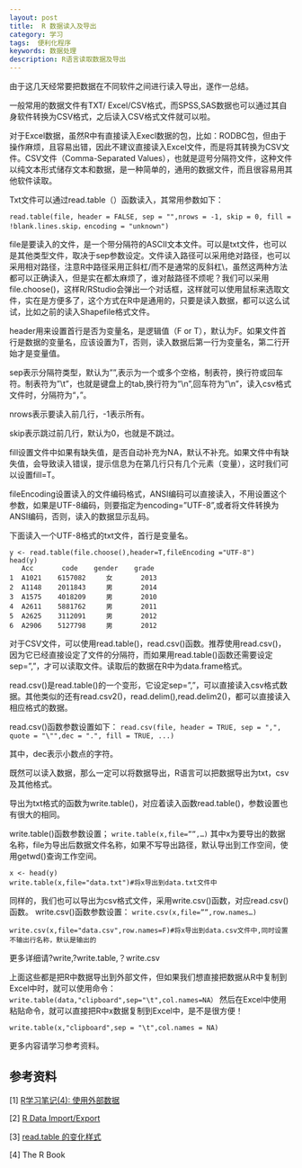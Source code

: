```yaml
---
layout: post
title:  R 数据读入及导出
category: 学习
tags:  便利化程序        
keywords: 数据处理
description: R语言读取数据及导出
---
```


由于这几天经常要把数据在不同软件之间进行读入导出，遂作一总结。

一般常用的数据文件有TXT/ Excel/CSV格式，而SPSS,SAS数据也可以通过其自身软件转换为CSV格式，之后读入CSV格式文件就可以啦。
   
对于Excel数据，虽然R中有直接读入Execl数据的包，比如：RODBC包，但由于操作麻烦，且容易出错，因此不建议直接读入Excel文件，而是将其转换为CSV文件。CSV文件（Comma-Separated Values），也就是逗号分隔符文件，这种文件以纯文本形式储存文本和数据，是一种简单的，通用的数据文件，而且很容易用其他软件读取。
   
Txt文件可以通过read.table（）函数读入，其常用参数如下：

`read.table(file, header = FALSE, sep = "",nrows = -1, skip = 0, fill = !blank.lines.skip，encoding = "unknown")`

file是要读入的文件，是一个带分隔符的ASCII文本文件。可以是txt文件，也可以是其他类型文件，取决于sep参数设定。文件读入路径可以采用绝对路径，也可以采用相对路径，注意R中路径采用正斜杠/而不是通常的反斜杠\，虽然这两种方法都可以正确读入，但是实在都太麻烦了，谁对敲路径不烦呢？我们可以采用file.choose()，这样R/RStudio会弹出一个对话框，这样就可以使用鼠标来选取文件，实在是方便多了，这个方式在R中是通用的，只要是读入数据，都可以这么试试，比如之前的读入Shapefile格式文件。
   

header用来设置首行是否为变量名，是逻辑值（F or T），默认为F。如果文件首行是数据的变量名，应该设置为T，否则，读入数据后第一行为变量名，第二行开始才是变量值。
   
sep表示分隔符类型，默认为””,表示为一个或多个空格，制表符，换行符或回车符。制表符为”\t”，也就是键盘上的tab,换行符为“\n”,回车符为”\n”，读入csv格式文件时，分隔符为“，”。
   
nrows表示要读入前几行，-1表示所有。
   
skip表示跳过前几行，默认为0，也就是不跳过。
   
fill设置文件中如果有缺失值，是否自动补充为NA，默认不补充。如果文件中有缺失值，会导致读入错误，提示信息为在第几行只有几个元素（变量），这时我们可以设置fill=T。
   
fileEncoding设置读入的文件编码格式，ANSI编码可以直接读入，不用设置这个参数，如果是UTF-8编码，则要指定为encoding=”UTF-8”,或者将文件转换为ANSI编码，否则，读入的数据显示乱码。
   
下面读入一个UTF-8格式的txt文件，首行是变量名。

    y <- read.table(file.choose(),header=T,fileEncoding ="UTF-8")
    head(y)
       Acc       code    gender    grade  
    1  A1021    6157082     女       2013      
    2  A1148    2011843     男       2014  
    3  A1575    4018209     男       2010  
    4  A2611    5881762     男       2011  
    5  A2625    3112091     男       2012  
    6  A2906    5127798     男       2012  

对于CSV文件，可以使用read.table()，read.csv()函数。推荐使用read.csv()，因为它已经直接设定了文件的分隔符，而如果用read.table()函数还需要设定sep=”,”，才可以读取文件。读取后的数据在R中为data.frame格式。
  
read.csv()是read.table()的一个变形，它设定sep=”,”，可以直接读入csv格式数据。其他类似的还有read.csv2()，read.delim(),read.delim2()，都可以直接读入相应格式的数据。
   
read.csv()函数参数设置如下：
   `read.csv(file, header = TRUE, sep = ",", quote = "\"",dec = ".", fill = TRUE, ...)`

其中，dec表示小数点的字符。
   
既然可以读入数据，那么一定可以将数据导出，R语言可以把数据导出为txt，csv及其他格式。
   
导出为txt格式的函数为write.table()，对应着读入函数read.table()，参数设置也有很大的相同。
   
write.table()函数参数设置；
   `write.table(x,file=””,…)`
其中x为要导出的数据名称，file为导出后数据文件名称，如果不写导出路径，默认导出到工作空间，使用getwd()查询工作空间。

    x <- head(y)
    write.table(x,file="data.txt")#将x导出到data.txt文件中

 同样的，我们也可以导出为csv格式文件，采用write.csv()函数，对应read.csv()函数。
 write.csv()函数参数设置： `write.csv(x,file=””,row.names…)`
    
    write.csv(x,file="data.csv",row.names=F)#将x导出到data.csv文件中,同时设置不输出行名称，默认是输出的

更多详细请?write,?write.table,？write.csv
  
上面这些都是把R中数据导出到外部文件，但如果我们想直接把数据从R中复制到Excel中时，就可以使用命令：
`write.table(data,"clipboard",sep="\t",col.names=NA）`
然后在Excel中使用粘贴命令，就可以直接把R中x数据复制到Excel中，是不是很方便！
    
    write.table(x,"clipboard",sep = "\t",col.names = NA)

更多内容请学习参考资料。

## 参考资料

[1] [R学习笔记(4): 使用外部数据](http://www.cnblogs.com/holbrook/archive/2013/05/16/3081331.html)

[2] [R Data Import/Export](https://cran.r-project.org/doc/manuals/R-data.html)

[3] [read.table 的变化样式](http://www.biosino.org/R/R-doc/R-data_cn/Variations-on-read_002etable.html)	

[4] The R Book
